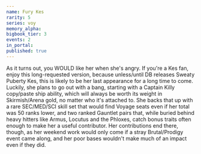 ```yaml
---
name: Fury Kes
rarity: 5
series: voy
memory_alpha:
bigbook_tier: 3
events: 2
in_portal:
published: true
---
```


As it turns out, you WOULD like her when she's angry. If you're a Kes fan, enjoy this long-requested version, because unless/until DB releases Sweaty Puberty Kes, this is likely to be her last appearance for a long time to come. Luckily, she plans to go out with a bang, starting with a Captain Killy copy/paste ship ability, which will always be worth its weight in Skirmish/Arena gold, no matter who it's attached to. She backs that up with a rare SEC/MED/SCI skill set that would find Voyage seats even if her total was 50 ranks lower, and two ranked Gauntlet pairs that, while buried behind heavy hitters like Armus, Locutus and the Phloxes, catch bonus traits often enough to make her a useful contributor. Her contributions end there, though, as her weekend work would only come if a stray Brutal/Prodigy event came along, and her poor bases wouldn't make much of an impact even if they did.
